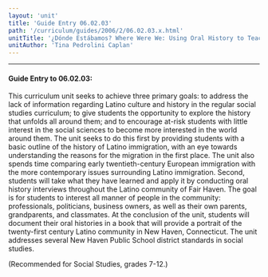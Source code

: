 ```yaml
---
layout: 'unit'
title: 'Guide Entry 06.02.03'
path: '/curriculum/guides/2006/2/06.02.03.x.html'
unitTitle: '¿Dónde Estábamos? Where Were We: Using Oral History to Teach Immigration'
unitAuthor: 'Tina Pedrolini Caplan'
---
```


<body>
<hr/>
 <h4>
  Guide Entry to 06.02.03:
 </h4>
 <p>
  This curriculum unit seeks to achieve three primary goals: to address the lack of information regarding Latino culture and history in the regular social studies curriculum; to give students the opportunity to explore the history that unfolds all around them; and to encourage at-risk students with little interest in the social sciences to become more interested in the world around them. The unit seeks to do this first by providing students with a basic outline of the history of Latino immigration, with an eye towards understanding the reasons for the migration in the first place. The unit also spends time comparing early twentieth-century European immigration with the more contemporary issues surrounding Latino immigration. Second, students will take what they have learned and apply it by conducting oral history interviews throughout the Latino community of Fair Haven. The goal is for students to interest all manner of people in the community: professionals, politicians, business owners, as well as their own parents, grandparents, and classmates. At the conclusion of the unit, students will document their oral histories in a book that will provide a portrait of the twenty-first century Latino community in New Haven, Connecticut. The unit addresses several New Haven Public School district standards in social studies.
 </p>
<p>
  (Recommended for Social Studies, grades 7-12.)
 </p>

</body>
